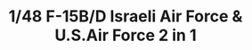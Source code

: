 ---
layout: product
title: "1/48 F-15B/D Israeli Air Force & U.S.Air Force 2 in 1"
price: "10000" 
desc: "Maketa"
img_path: "/assets/img/GWH04815.jpg"
brand: "N/A"
available: false
special_offer: false
new: false
soon: false
cat: "010000"
subcat: "010900"
subsubcat: "0N/A"
sifra: "GWH04815"
---